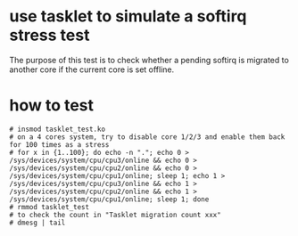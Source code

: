 # use tasklet to simulate a softirq stress test
The purpose of this test is to check whether a pending softirq is migrated to another core if the current core is set offline.

# how to test
```
# insmod tasklet_test.ko
# on a 4 cores system, try to disable core 1/2/3 and enable them back for 100 times as a stress
# for x in {1..100}; do echo -n "."; echo 0 > /sys/devices/system/cpu/cpu3/online && echo 0 > /sys/devices/system/cpu/cpu2/online && echo 0 > /sys/devices/system/cpu/cpu1/online; sleep 1; echo 1 > /sys/devices/system/cpu/cpu3/online && echo 1 > /sys/devices/system/cpu/cpu2/online && echo 1 > /sys/devices/system/cpu/cpu1/online; sleep 1; done
# rmmod tasklet_test
# to check the count in "Tasklet migration count xxx"
# dmesg | tail
```